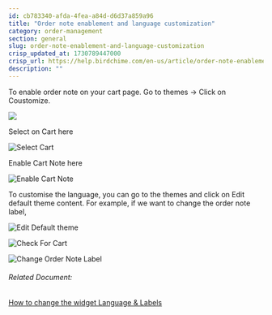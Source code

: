 ```yaml
---
id: cb783340-afda-4fea-a84d-d6d37a859a96
title: "Order note enablement and language customization"
category: order-management
section: general
slug: order-note-enablement-and-language-customization
crisp_updated_at: 1730789447000
crisp_url: https://help.birdchime.com/en-us/article/order-note-enablement-and-language-customization-1vr14z9/
description: ""
---
```


To enable order note on your cart page. Go to themes -> Click on Coustomize.

![](https://storage.crisp.chat/users/helpdesk/website/ca826b447482b000/screenshot-2023-07-12-at-11391_1lc324c.png)

Select on Cart here

![Select Cart](https://storage.crisp.chat/users/helpdesk/website/ca826b447482b000/screenshot-2023-07-12-at-11413_synqz8.png)

Enable Cart Note here

![Enable Cart Note](https://storage.crisp.chat/users/helpdesk/website/ca826b447482b000/screenshot-2023-07-12-at-11421_1mrgzi2.png)

To customise the language, you can go to the themes and click on Edit default theme content. For example, if we want to change the order note label,

![Edit Default theme](https://storage.crisp.chat/users/helpdesk/website/ca826b447482b000/screenshot-2023-07-12-at-10361_1bg23ym.png)

![Check For Cart](https://storage.crisp.chat/users/helpdesk/website/ca826b447482b000/screenshot-2023-07-12-at-10360_h6retb.png)

![Change Order Note Label](https://storage.crisp.chat/users/helpdesk/website/ca826b447482b000/screenshot-2023-07-12-at-10352_l7b6tv.png)

###### Related Document:

[How to change the widget Language & Labels](https://help.birdchime.com/en-us/article/how-to-change-the-widget-language-labels-11stcld/)
